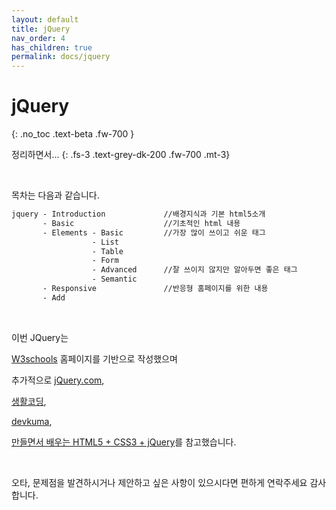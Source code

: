 ```yaml
---
layout: default
title: jQuery
nav_order: 4
has_children: true
permalink: docs/jquery
---
```


# jQuery
{: .no_toc .text-beta .fw-700 }

정리하면서...
{: .fs-3 .text-grey-dk-200 .fw-700 .mt-3}



<br>

목차는 다음과 같습니다.

```html
jquery - Introduction             //배경지식과 기본 html5소개
       - Basic                    //기초적인 html 내용
       - Elements - Basic         //가장 많이 쓰이고 쉬운 태그
                  - List          
                  - Table         
                  - Form
                  - Advanced      //잘 쓰이지 않지만 알아두면 좋은 태그
                  - Semantic      
       - Responsive               //반응형 홈페이지를 위한 내용
       - Add
```

<br>

이번 JQuery는

[W3schools](https://www.w3schools.com/) 홈페이지를 기반으로 작성했으며

추가적으로 [jQuery.com](https://api.jquery.com/),

[생활코딩](https://opentutorials.org/course/3),

[devkuma](http://www.devkuma.com/books/3),

[만들면서 배우는 HTML5 + CSS3 + jQuery](https://book.naver.com/bookdb/book_detail.nhn?bid=6837215)를 참고했습니다.

<br>

오타, 문제점을 발견하시거나 제안하고 싶은 사항이 있으시다면 편하게 연락주세요 감사합니다.
